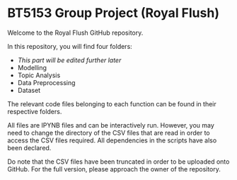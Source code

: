 # BT5153 Group Project (Royal Flush)

Welcome to the Royal Flush GitHub repository.

In this repository, you will find four folders:
- <i>This part will be edited further later</i>
- Modelling
- Topic Analysis
- Data Preprocessing
- Dataset

The relevant code files belonging to each function can be found in their respective folders.

All files are IPYNB files and can be interactively run. However, you may need to change the directory of the CSV files that are read in order to access the CSV files required. All dependencies in the scripts have also been declared.

Do note that the CSV files have been truncated in order to be uploaded onto GitHub. For the full version, please approach the owner of the repository.
